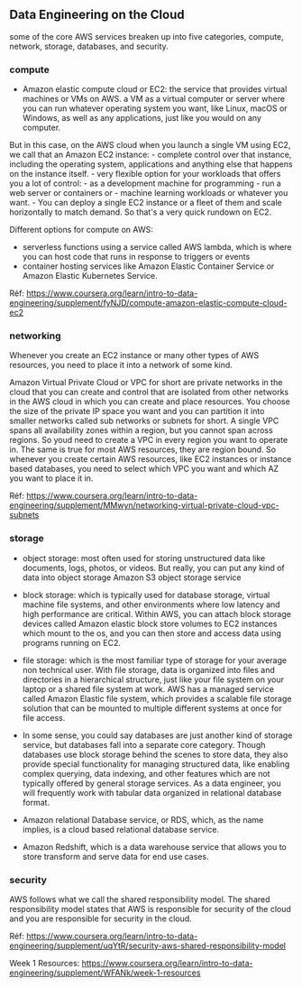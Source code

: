 ## Data Engineering on the Cloud

some of the core AWS services breaken up into five categories, compute, network, storage, databases, and security.

### compute
- Amazon elastic compute cloud or EC2: the service that provides virtual machines or VMs on AWS. 
a VM as a virtual computer or server where you can run whatever operating system you want, like Linux, macOS or Windows, as well as any applications, just like you would on any computer.

But in this case, on the AWS cloud when you launch a single VM using EC2, we call that an Amazon EC2 instance:
    - complete control over that instance, including the operating system, applications and anything else that happens on the instance itself. 
    - very flexible option for your workloads that offers you a lot of control:
        - as a development machine for programming
        - run a web server or containers or 
        - machine learning workloads or whatever you want. 
    - You can deploy a single EC2 instance or a fleet of them and scale horizontally to match demand. So that's a very quick rundown on EC2. 

Different options for compute on AWS:
- serverless functions using a service called AWS lambda, which is where you can host code that runs in response to triggers or events
- container hosting services like Amazon Elastic Container Service or Amazon Elastic Kubernetes Service.

Réf: https://www.coursera.org/learn/intro-to-data-engineering/supplement/fyNJD/compute-amazon-elastic-compute-cloud-ec2


### networking

Whenever you create an EC2 instance or many other types of AWS resources, you need to place it into a network of some kind. 

Amazon Virtual Private Cloud or VPC for short are private networks in the cloud that you can create and control that are isolated from other networks in the AWS cloud in which you can create and place resources. 
You choose the size of the private IP space you want and you can partition it into smaller networks called sub networks or subnets for short. A single VPC spans all availability zones within a region, but you cannot span across regions. So youd need to create a VPC in every region you want to operate in. 
The same is true for most AWS resources, they are region bound. So whenever you create certain AWS resources, like EC2 instances or instance based databases, you need to select which VPC you want and which AZ you want to place it in. 

Réf: https://www.coursera.org/learn/intro-to-data-engineering/supplement/MMwyn/networking-virtual-private-cloud-vpc-subnets


### storage

- object storage: most often used for storing unstructured data like documents, logs, photos, or videos. But really, you can put any kind of data into object storage
Amazon S3 object storage service

- block storage: which is typically used for database storage, virtual machine file systems, and other environments where low latency and high performance are critical. 
Within AWS, you can attach block storage devices called Amazon elastic block store volumes to EC2 instances which mount to the os, and you can then store and access data using programs running on EC2.

- file storage: which is the most familiar type of storage for your average non technical user. With file storage, data is organized into files and directories in a hierarchical structure, just like your file system on your laptop or a shared file system at work. 
AWS has a managed service called Amazon Elastic file system, which provides a scalable file storage solution that can be mounted to multiple different systems at once for file access.


- In some sense, you could say databases are just another kind of storage service, but databases fall into a separate core category. Though databases use block storage behind the scenes to store data, they also provide special functionality for managing structured data, like enabling complex querying, data indexing, and other features which are not typically offered by general storage services. 
As a data engineer, you will frequently work with tabular data organized in relational database format. 
- Amazon relational Database service, or RDS, which, as the name implies, is a cloud based relational database service. 
- Amazon Redshift, which is a data warehouse service that allows you to store transform and serve data for end use cases.



### security 
AWS follows what we call the shared responsibility model. The shared responsibility model states that AWS is responsible for security of the cloud and you are responsible for security in the cloud. 


Réf: https://www.coursera.org/learn/intro-to-data-engineering/supplement/uqYtR/security-aws-shared-responsibility-model

Week 1 Resources: https://www.coursera.org/learn/intro-to-data-engineering/supplement/WFANk/week-1-resources